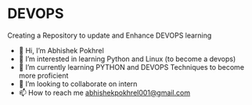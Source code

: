 # DEVOPS
Creating a Repository to update and Enhance DEVOPS learning 
- 👋 Hi, I’m Abhishek Pokhrel
- 👀 I’m interested in learning Python and Linux (to become a devops)
- 🌱 I’m currently learning PYTHON and DEVOPS Techniques to become more proficient
- 💞️ I’m looking to collaborate on intern
- 📫 How to reach me abhishekpokhrel001@gmail.com


<!---
Late-Runner/Late-Runner is a ✨ special ✨ repository because its `README.md` (this file) appears on your GitHub profile.
You can click the Preview link to take a look at your changes.
--->
